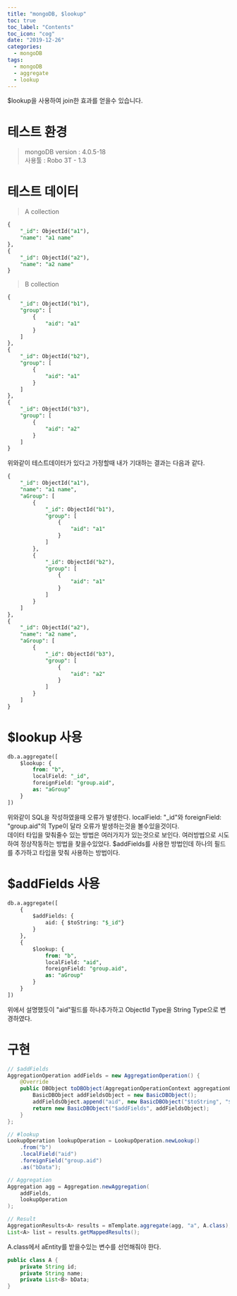 ```yaml
---
title: "mongoDB, $lookup"
toc: true
toc_label: "Contents"
toc_icon: "cog"
date: "2019-12-26"
categories:
  - mongoDB
tags:
  - mongoDB
  - aggregate
  - lookup
---
```

$lookup을 사용하여 join한 효과를 얻을수 있습니다.

# 테스트 환경
> mongoDB version : 4.0.5-18
<br />사용툴 : Robo 3T - 1.3

# 테스트 데이터
>A collection
```sql
{
    "_id": ObjectId("a1"),
    "name": "a1 name"
},
{
    "_id": ObjectId("a2"),
    "name": "a2 name"
}
```

>B collection
```sql
{
    "_id": ObjectId("b1"),
    "group": [
        {
            "aid": "a1"
        }
    ]
},
{
    "_id": ObjectId("b2"),
    "group": [
        {
            "aid": "a1"
        }
    ]
},
{
    "_id": ObjectId("b3"),
    "group": [
        {
            "aid": "a2"
        }
    ]
}
```
위와같이 테스트데이터가 있다고 가정할때 내가 기대하는 결과는 다음과 같다.
```sql
{
    "_id": ObjectId("a1"),
    "name": "a1 name",
    "aGroup": [
        {
            "_id": ObjectId("b1"),
            "group": [
                {
                    "aid": "a1"
                }
            ]
        },
        {
            "_id": ObjectId("b2"),
            "group": [
                {
                    "aid": "a1"
                }
            ]
        }
    ]
},
{
    "_id": ObjectId("a2"),
    "name": "a2 name",
    "aGroup": [
        {
            "_id": ObjectId("b3"),
            "group": [
                {
                    "aid": "a2"
                }
            ]
        }
    ]
}
```

# $lookup 사용
```sql
db.a.aggregate([
    $lookup: {
        from: "b",
        localField: "_id",
        foreignField: "group.aid",
        as: "aGroup"
    }
])
```
위와같이 SQL을 작성하였을때 오류가 발생한다. localField: "_id"와 foreignField: "group.aid"의 Type이 달라 오류가 발생하는것을 볼수있을것이다.
<br/>
데이터 타입을 맞춰줄수 있는 방법은 여러가지가 있는것으로 보인다. 여러방법으로 시도하여 정상작동하는 방법을 찾을수있었다. $addFields를 사용한 방법인데 하나의 필드를 추가하고 타입을 맞춰 사용하는 방법이다.

# $addFields 사용
```sql
db.a.aggregate([
    {
        $addFields: {
            aid: { $toString: "$_id"}
        }
    },
    {
        $lookup: {
            from: "b",
            localField: "aid",
            foreignField: "group.aid",
            as: "aGroup"
        }
    }
])
```
위에서 설명했듯이 "aid"필드를 하나추가하고 ObjectId Type을 String Type으로 변경하였다.

# 구현
```java
// $addFields
AggregationOperation addFields = new AggregationOperation() {
    @Override
    public DBObject toDBObject(AggregationOperationContext aggregationOperationContext) {
        BasicDBObject addFieldsObject = new BasicDBObject();
        addFieldsObject.append("aid", new BasicDBObject("$toString", "$_id"));
        return new BasicDBObject("$addFields", addFieldsObject);
    }
};

// #lookup
LookupOperation lookupOperation = LookupOperation.newLookup()
    .from("b")
    .localField("aid")
    .foreignField("group.aid")
    .as("bData");

// Aggregation
Aggregation agg = Aggregation.newAggregation(
    addFields,
    lookupOperation
);

// Result
AggregationResults<A> results = mTemplate.aggregate(agg, "a", A.class);
List<A> list = results.getMappedResults();
```

A.class에서 aEntity를 받을수있는 변수를 선언해줘야 한다.
```java
public class A {
    private String id;
    private String name;
    private List<B> bData;
}
```
